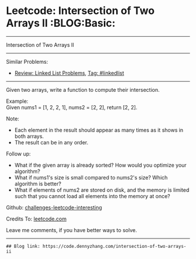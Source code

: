 
# Leetcode: Intersection of Two Arrays II     :BLOG:Basic:

---

Intersection of Two Arrays II  

---

Similar Problems:  

-   [Review: Linked List Problems](https://code.dennyzhang.com/review-linkedlist), [Tag: #linkedlist](https://code.dennyzhang.com/tag/linkedlist)

---

Given two arrays, write a function to compute their intersection.  

Example:  
Given nums1 = [1, 2, 2, 1], nums2 = [2, 2], return [2, 2].  

Note:  

-   Each element in the result should appear as many times as it shows in both arrays.
-   The result can be in any order.

Follow up:  

-   What if the given array is already sorted? How would you optimize your algorithm?
-   What if nums1's size is small compared to nums2's size? Which algorithm is better?
-   What if elements of nums2 are stored on disk, and the memory is limited such that you cannot load all elements into the memory at once?

Github: [challenges-leetcode-interesting](https://github.com/DennyZhang/challenges-leetcode-interesting/tree/master/intersection-of-two-arrays-ii)  

Credits To: [leetcode.com](https://leetcode.com/problems/intersection-of-two-arrays-ii/description/)  

Leave me comments, if you have better ways to solve.  

---

    ## Blog link: https://code.dennyzhang.com/intersection-of-two-arrays-ii


